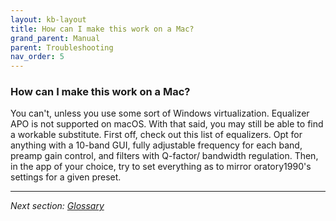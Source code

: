 ```yaml
---
layout: kb-layout
title: How can I make this work on a Mac?
grand_parent: Manual
parent: Troubleshooting
nav_order: 5
---
```


### How can I make this work on a Mac?

You can't, unless you use some sort of Windows virtualization. Equalizer APO is not supported on macOS. With that said, you may still be able to find a workable substitute. First off, check out this list of equalizers. Opt for anything with a 10-band GUI, fully adjustable frequency for each band, preamp gain control, and filters with Q-factor/ bandwidth regulation. Then, in the app of your choice, try to set everything as to mirror oratory1990's settings for a given preset.

---

*Next section: [Glossary](https://komunikacjatechnicznavistula.github.io/kacper-bojakowski/glossary/)*
